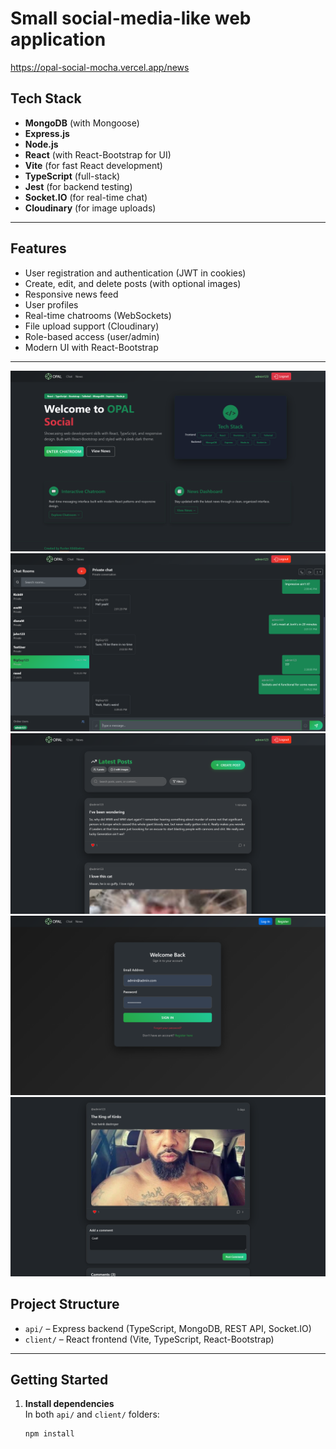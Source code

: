 # Small social-media-like web application

https://opal-social-mocha.vercel.app/news

## Tech Stack

- **MongoDB** (with Mongoose)
- **Express.js**
- **Node.js**
- **React** (with React-Bootstrap for UI)
- **Vite** (for fast React development)
- **TypeScript** (full-stack)
- **Jest** (for backend testing)
- **Socket.IO** (for real-time chat)
- **Cloudinary** (for image uploads)

---

## Features

- User registration and authentication (JWT in cookies)
- Create, edit, and delete posts (with optional images)
- Responsive news feed
- User profiles
- Real-time chatrooms (WebSockets)
- File upload support (Cloudinary)
- Role-based access (user/admin)
- Modern UI with React-Bootstrap

---
![alt text](https://github.com/Awiity/mern_social/blob/main/readme_img/home-page.png?raw=true)
![alt text](https://github.com/Awiity/mern_social/blob/main/readme_img/chat-page.png?raw=true)
![alt text](https://github.com/Awiity/mern_social/blob/main/readme_img/news-page.png?raw=true)
![alt text](https://github.com/Awiity/mern_social/blob/main/readme_img/login-page.png?raw=true)
![alt text](https://github.com/Awiity/mern_social/blob/main/readme_img/post.png?raw=true)

## Project Structure

- `api/` – Express backend (TypeScript, MongoDB, REST API, Socket.IO)
- `client/` – React frontend (Vite, TypeScript, React-Bootstrap)

---

## Getting Started

1. **Install dependencies**  
   In both `api/` and `client/` folders:
   ```sh
   npm install
   ```
